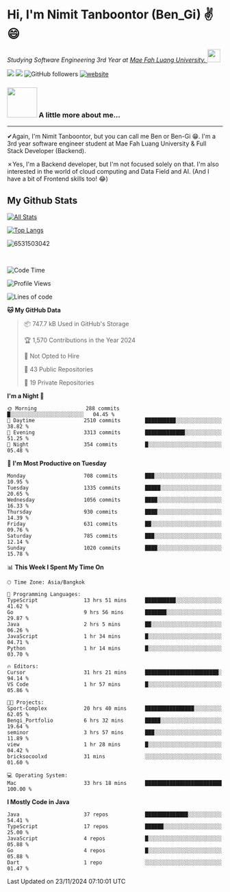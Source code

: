 # Hi, I'm Nimit Tanboontor (Ben_Gi) ✌😄
<p><em>Studying Software Engineering 3rd Year at <a href="https://en.mfu.ac.th/home.html"> Mae Fah Luang University.
</a><img src="https://media.giphy.com/media/WUlplcMpOCEmTGBtBW/giphy.gif" width="30"> </em></p>


[![](https://img.shields.io/badge/linkedin-%230077B5.svg?style=for-the-badge&logo=linkedin)]([https://www.linkedin.com/in/thanaphoom-babparn/](https://www.linkedin.com/in/nimit-tanbooutor-798139246/))
[![](https://img.shields.io/badge/Medium-12100E?style=for-the-badge&logo=medium&logoColor=white)](https://medium.com/@nimittanbooutor)
![GitHub followers](https://img.shields.io/github/followers/6531503042?label=Follow&style=social)
[![website](https://img.shields.io/badge/Website-46a2f1.svg?&style=flat-square&logo=Google-Chrome&logoColor=white&link=https://6531503042.github.io/Portfolio-BenGi/)](https://6531503042.github.io/Portfolio-BenGi/)

### <img src="https://media.giphy.com/media/VgCDAzcKvsR6OM0uWg/giphy.gif" width="70"> A little more about me...  

<hr> <!-- Horizontal line -->

&#10004;Again, I'm Nimit Tanboontor, but you can call me Ben or Ben-Gi 😁. I'm a 3rd year software engineer student at Mae Fah Luang University & Full Stack Developer (Backend).

&#10007;Yes, I'm a Backend developer, but I'm not focused solely on that. I'm also interested in the world of cloud computing and Data Field and AI. (And I have a bit of Frontend skills too! 😂)


## My Github Stats

[![All Stats](https://github-readme-stats.vercel.app/api?username=6531503042&show_icons=true&theme=algolia)](https://github.com/6531503042)

[![Top Langs](https://github-readme-stats.vercel.app/api/top-langs/?username=6531503042&layout=compact&theme=algolia)](https://github.com/6531503042)

<p><img align="center" src="https://github-readme-streak-stats.herokuapp.com/?user=6531503042&" alt="6531503042" /></p>

<br />


<!--START_SECTION:waka-->
![Code Time](http://img.shields.io/badge/Code%20Time-221%20hrs%2030%20mins-blue)

![Profile Views](http://img.shields.io/badge/Profile%20Views-6-blue)

![Lines of code](https://img.shields.io/badge/From%20Hello%20World%20I%27ve%20Written-17.6%20million%20lines%20of%20code-blue)

**🐱 My GitHub Data** 

> 📦 747.7 kB Used in GitHub's Storage 
 > 
> 🏆 1,570 Contributions in the Year 2024
 > 
> 🚫 Not Opted to Hire
 > 
> 📜 43 Public Repositories 
 > 
> 🔑 19 Private Repositories 
 > 
**I'm a Night 🦉** 

```text
🌞 Morning                288 commits         █░░░░░░░░░░░░░░░░░░░░░░░░   04.45 % 
🌆 Daytime                2510 commits        ██████████░░░░░░░░░░░░░░░   38.82 % 
🌃 Evening                3313 commits        █████████████░░░░░░░░░░░░   51.25 % 
🌙 Night                  354 commits         █░░░░░░░░░░░░░░░░░░░░░░░░   05.48 % 
```
📅 **I'm Most Productive on Tuesday** 

```text
Monday                   708 commits         ███░░░░░░░░░░░░░░░░░░░░░░   10.95 % 
Tuesday                  1335 commits        █████░░░░░░░░░░░░░░░░░░░░   20.65 % 
Wednesday                1056 commits        ████░░░░░░░░░░░░░░░░░░░░░   16.33 % 
Thursday                 930 commits         ████░░░░░░░░░░░░░░░░░░░░░   14.39 % 
Friday                   631 commits         ██░░░░░░░░░░░░░░░░░░░░░░░   09.76 % 
Saturday                 785 commits         ███░░░░░░░░░░░░░░░░░░░░░░   12.14 % 
Sunday                   1020 commits        ████░░░░░░░░░░░░░░░░░░░░░   15.78 % 
```


📊 **This Week I Spent My Time On** 

```text
🕑︎ Time Zone: Asia/Bangkok

💬 Programming Languages: 
TypeScript               13 hrs 51 mins      ██████████░░░░░░░░░░░░░░░   41.62 % 
Go                       9 hrs 56 mins       ███████░░░░░░░░░░░░░░░░░░   29.87 % 
Java                     2 hrs 5 mins        ██░░░░░░░░░░░░░░░░░░░░░░░   06.26 % 
JavaScript               1 hr 34 mins        █░░░░░░░░░░░░░░░░░░░░░░░░   04.71 % 
Python                   1 hr 14 mins        █░░░░░░░░░░░░░░░░░░░░░░░░   03.70 % 

🔥 Editors: 
Cursor                   31 hrs 21 mins      ████████████████████████░   94.14 % 
VS Code                  1 hr 57 mins        █░░░░░░░░░░░░░░░░░░░░░░░░   05.86 % 

🐱‍💻 Projects: 
Sport-Complex            20 hrs 40 mins      ████████████████░░░░░░░░░   62.05 % 
Bengi_Portfolio          6 hrs 32 mins       █████░░░░░░░░░░░░░░░░░░░░   19.64 % 
seminor                  3 hrs 57 mins       ███░░░░░░░░░░░░░░░░░░░░░░   11.89 % 
view                     1 hr 28 mins        █░░░░░░░░░░░░░░░░░░░░░░░░   04.42 % 
bricksocoolxd            31 mins             ░░░░░░░░░░░░░░░░░░░░░░░░░   01.60 % 

💻 Operating System: 
Mac                      33 hrs 18 mins      █████████████████████████   100.00 % 
```

**I Mostly Code in Java** 

```text
Java                     37 repos            ██████████████░░░░░░░░░░░   54.41 % 
TypeScript               17 repos            ██████░░░░░░░░░░░░░░░░░░░   25.00 % 
JavaScript               4 repos             █░░░░░░░░░░░░░░░░░░░░░░░░   05.88 % 
Go                       4 repos             █░░░░░░░░░░░░░░░░░░░░░░░░   05.88 % 
Dart                     1 repo              ░░░░░░░░░░░░░░░░░░░░░░░░░   01.47 % 
```




 Last Updated on 23/11/2024 07:10:01 UTC
<!--END_SECTION:waka-->
